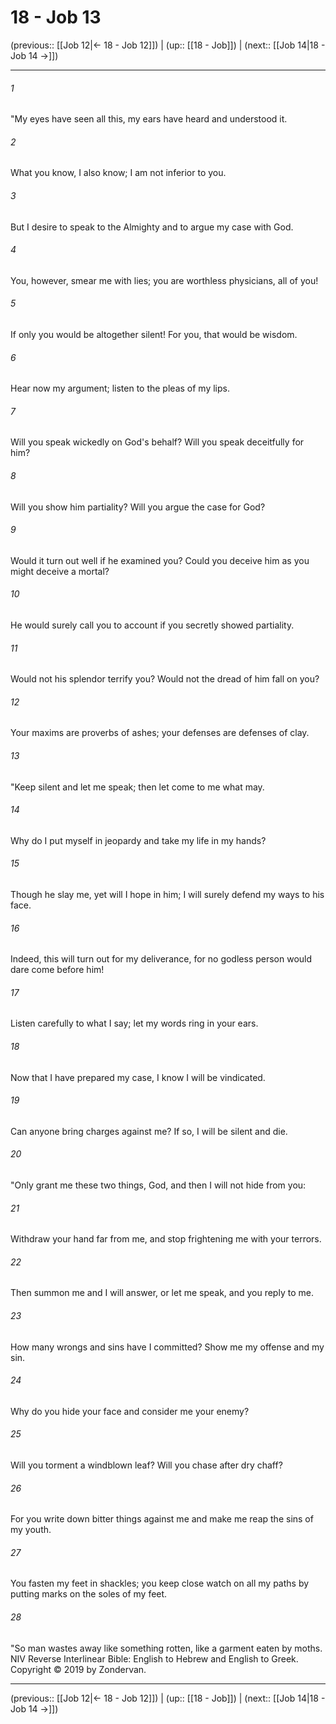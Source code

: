 # 18 - Job 13

(previous:: [[Job 12|← 18 - Job 12]]) | (up:: [[18 - Job]]) | (next:: [[Job 14|18 - Job 14 →]])

***


###### 1 
"My eyes have seen all this, my ears have heard and understood it. 

###### 2 
What you know, I also know; I am not inferior to you. 

###### 3 
But I desire to speak to the Almighty and to argue my case with God. 

###### 4 
You, however, smear me with lies; you are worthless physicians, all of you! 

###### 5 
If only you would be altogether silent! For you, that would be wisdom. 

###### 6 
Hear now my argument; listen to the pleas of my lips. 

###### 7 
Will you speak wickedly on God's behalf? Will you speak deceitfully for him? 

###### 8 
Will you show him partiality? Will you argue the case for God? 

###### 9 
Would it turn out well if he examined you? Could you deceive him as you might deceive a mortal? 

###### 10 
He would surely call you to account if you secretly showed partiality. 

###### 11 
Would not his splendor terrify you? Would not the dread of him fall on you? 

###### 12 
Your maxims are proverbs of ashes; your defenses are defenses of clay. 

###### 13 
"Keep silent and let me speak; then let come to me what may. 

###### 14 
Why do I put myself in jeopardy and take my life in my hands? 

###### 15 
Though he slay me, yet will I hope in him; I will surely defend my ways to his face. 

###### 16 
Indeed, this will turn out for my deliverance, for no godless person would dare come before him! 

###### 17 
Listen carefully to what I say; let my words ring in your ears. 

###### 18 
Now that I have prepared my case, I know I will be vindicated. 

###### 19 
Can anyone bring charges against me? If so, I will be silent and die. 

###### 20 
"Only grant me these two things, God, and then I will not hide from you: 

###### 21 
Withdraw your hand far from me, and stop frightening me with your terrors. 

###### 22 
Then summon me and I will answer, or let me speak, and you reply to me. 

###### 23 
How many wrongs and sins have I committed? Show me my offense and my sin. 

###### 24 
Why do you hide your face and consider me your enemy? 

###### 25 
Will you torment a windblown leaf? Will you chase after dry chaff? 

###### 26 
For you write down bitter things against me and make me reap the sins of my youth. 

###### 27 
You fasten my feet in shackles; you keep close watch on all my paths by putting marks on the soles of my feet. 

###### 28 
"So man wastes away like something rotten, like a garment eaten by moths. NIV Reverse Interlinear Bible: English to Hebrew and English to Greek. Copyright © 2019 by Zondervan.

***

(previous:: [[Job 12|← 18 - Job 12]]) | (up:: [[18 - Job]]) | (next:: [[Job 14|18 - Job 14 →]])
